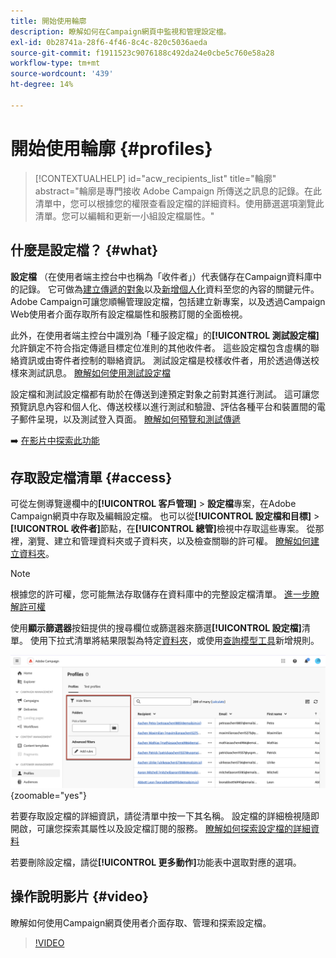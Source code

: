 ```yaml
---
title: 開始使用輪廓
description: 瞭解如何在Campaign網頁中監視和管理設定檔。
exl-id: 0b28741a-28f6-4f46-8c4c-820c5036aeda
source-git-commit: f1911523c9076188c492da24e0cbe5c760e58a28
workflow-type: tm+mt
source-wordcount: '439'
ht-degree: 14%

---
```


# 開始使用輪廓 {#profiles}

>[!CONTEXTUALHELP]
>id="acw_recipients_list"
>title="輪廓"
>abstract="輪廓是專門接收 Adobe Campaign 所傳送之訊息的記錄。在此清單中，您可以根據您的權限查看設定檔的詳細資料。使用篩選選項瀏覽此清單。您可以編輯和更新一小組設定檔屬性。"

## 什麼是設定檔？ {#what}

**設定檔** （在使用者端主控台中也稱為「收件者」）代表儲存在Campaign資料庫中的記錄。 它可做為[建立傳遞的對象](create-audience.md)以及[新增個人化](../personalization/personalize.md)資料至您的內容的關鍵元件。 Adobe Campaign可讓您順暢管理設定檔，包括建立新專案，以及透過Campaign Web使用者介面存取所有設定檔屬性和服務訂閱的全面檢視。

此外，在使用者端主控台中識別為「種子設定檔」的&#x200B;**[!UICONTROL 測試設定檔]**&#x200B;允許鎖定不符合指定傳遞目標定位准則的其他收件者。 這些設定檔包含虛構的聯絡資訊或由寄件者控制的聯絡資訊。 測試設定檔是校樣收件者，用於透過傳送校樣來測試訊息。 [瞭解如何使用測試設定檔](test-profiles.md)

設定檔和測試設定檔都有助於在傳送到達預定對象之前對其進行測試。 這可讓您預覽訊息內容和個人化、傳送校樣以進行測試和驗證、評估各種平台和裝置間的電子郵件呈現，以及測試登入頁面。 [瞭解如何預覽和測試傳遞](../preview-test/preview-test.md)

➡️ [在影片中探索此功能](#video)

## 存取設定檔清單 {#access}

可從左側導覽邊欄中的&#x200B;**[!UICONTROL 客戶管理]** > **設定檔**&#x200B;專案，在Adobe Campaign網頁中存取及編輯設定檔。 也可以從&#x200B;**[!UICONTROL 設定檔和目標]** > **[!UICONTROL 收件者]**&#x200B;節點，在&#x200B;**[!UICONTROL 總管]**&#x200B;檢視中存取這些專案。 從那裡，瀏覽、建立和管理資料夾或子資料夾，以及檢查關聯的許可權。 [瞭解如何建立資料夾](../get-started/permissions.md#folders)。

>[!NOTE]
>
>根據您的許可權，您可能無法存取儲存在資料庫中的完整設定檔清單。 [進一步瞭解許可權](../get-started/permissions.md)

使用&#x200B;**顯示篩選器**&#x200B;按鈕提供的搜尋欄位或篩選器來篩選&#x200B;**[!UICONTROL 設定檔]**&#x200B;清單。 使用下拉式清單將結果限製為特定[資料夾](../get-started/permissions.md#folders)，或使用[查詢模型工具](../query/query-modeler-overview.md)新增規則。

![設定檔清單中可用的篩選器](assets/profiles-list-filters.png){zoomable="yes"}

若要存取設定檔的詳細資訊，請從清單中按一下其名稱。 設定檔的詳細檢視隨即開啟，可讓您探索其屬性以及設定檔訂閱的服務。 [瞭解如何探索設定檔的詳細資料](create-profile.md)

若要刪除設定檔，請從&#x200B;**[!UICONTROL 更多動作]**&#x200B;功能表中選取對應的選項。

## 操作說明影片 {#video}

瞭解如何使用Campaign網頁使用者介面存取、管理和探索設定檔。

>[!VIDEO](https://video.tv.adobe.com/v/3427293?quality=12)